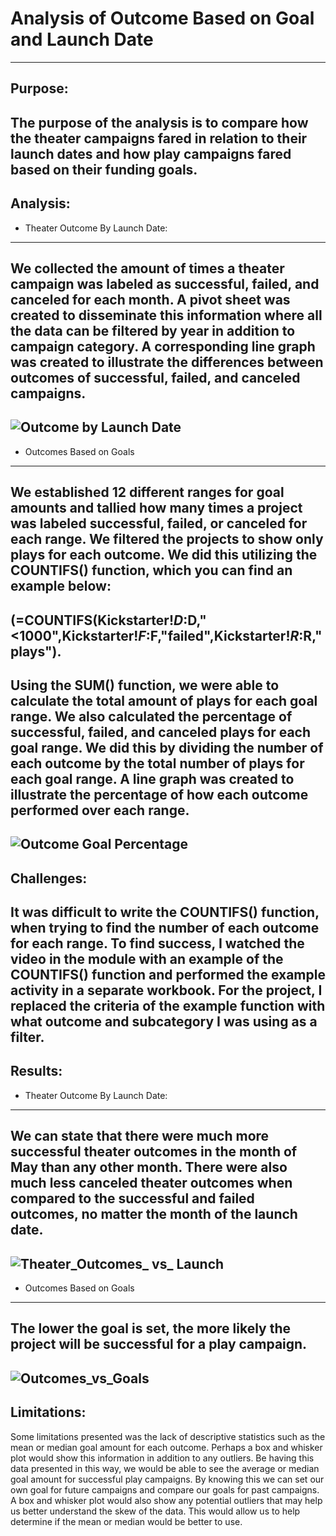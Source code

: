 # Analysis of Outcome Based on Goal and Launch Date
---
Purpose:
---
The purpose of the analysis is to compare how the theater campaigns fared in relation to their launch dates and how play campaigns fared based on their funding goals.
---
Analysis:
---
*	Theater Outcome By Launch Date:
---
We collected the amount of times a theater campaign was labeled as successful, failed, and canceled for each month.  A pivot sheet was created to disseminate this information where all the data can be filtered by year in addition to campaign category. A corresponding line graph was created to illustrate the differences between outcomes of successful, failed, and canceled campaigns. 
---
![Outcome by Launch Date](https://user-images.githubusercontent.com/92542382/139611483-e599c273-1c2a-42fa-a0cb-053d22bb11c9.png)
---
* Outcomes Based on Goals
---
We established 12 different ranges for goal amounts and tallied how many times a project was labeled successful, failed, or canceled for each range. We filtered the projects to show only plays for each outcome. We did this utilizing the COUNTIFS() function, which you can find an example below:
---
(=COUNTIFS(Kickstarter!$D:$D,"<1000",Kickstarter!$F:$F,"failed",Kickstarter!$R:$R,"plays").
---
Using the SUM() function, we were able to calculate the total amount of plays for each goal range. We also calculated the percentage of successful, failed, and canceled plays  for each goal range. We did this  by dividing the number of each outcome by the total number of plays for each goal range.  A line graph was created to illustrate the percentage of how each outcome performed over each range. 
---
![Outcome Goal Percentage](https://user-images.githubusercontent.com/92542382/139611388-bc073bfa-78a9-4a3a-ad2c-6dfd7deb8653.png)
---
Challenges:
---
It was difficult to write the COUNTIFS() function, when trying to find the number of each outcome for each range. To find success, I watched the video in the module with an example of the COUNTIFS() function and performed the example activity in a separate workbook. For the project, I replaced the criteria of the example function with what outcome and subcategory I was using as a filter.  
---
Results:
---
* Theater Outcome By Launch Date:
---
We can  state that there were much more successful theater outcomes in the month of May than any other month.  There were also much less canceled theater outcomes when compared to the successful and failed outcomes, no matter the month of the launch date. 
---
![Theater_Outcomes_ vs_ Launch](https://user-images.githubusercontent.com/92542382/139610982-7efcfa46-70d5-4b7f-be9b-44e9ede3119b.png)
----
* Outcomes Based on Goals
---
The lower the goal is set, the more likely the project will be successful for a play campaign.
---
![Outcomes_vs_Goals](https://user-images.githubusercontent.com/92542382/139610975-1a216819-cf3d-4be7-91b5-3bad26987789.png)
---
Limitations:
---
Some limitations presented was the lack of descriptive statistics such as the mean or median goal amount for each outcome. Perhaps a box and whisker plot would show this information in addition to any outliers. Be having this data presented  in this way, we would be able to see the average or median goal amount for successful play campaigns. By knowing this we can set our own goal for future campaigns and compare our goals for past campaigns.  A box and whisker plot would also show any potential outliers that may help us better understand the skew of the data.  This would allow us to help determine if the mean or median would be better to use.  



